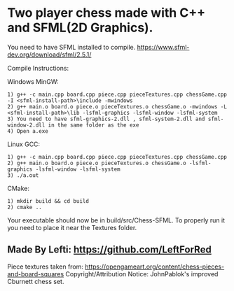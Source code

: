 # **Two player chess made with C++ and SFML(2D Graphics).**


You need to have SFML installed to compile.
https://www.sfml-dev.org/download/sfml/2.5.1/

Compile Instructions:

Windows MinGW:
    
    1) g++ -c main.cpp board.cpp piece.cpp pieceTextures.cpp chessGame.cpp -I <sfml-install-path>\include -mwindows
    2) g++ main.o board.o piece.o pieceTextures.o chessGame.o -mwindows -L <sfml-install-path>\lib -lsfml-graphics -lsfml-window -lsfml-system
    3) You need to have sfml-graphics-2.dll , sfml-system-2.dll and sfml-window-2.dll in the same folder as the exe
    4) Open a.exe


Linux GCC:

    1) g++ -c main.cpp board.cpp piece.cpp pieceTextures.cpp chessGame.cpp
    2) g++ main.o board.o piece.o pieceTextures.o chessGame.o -lsfml-graphics -lsfml-window -lsfml-system
    3) ./a.out

CMake:

    1) mkdir build && cd build
    2) cmake ..
Your executable should now be in build/src/Chess-SFML. To properly run it you need to place it near the Textures folder.


## **Made By Lefti: https://github.com/LeftForRed**


Piece textures taken from: 
    https://opengameart.org/content/chess-pieces-and-board-squares
    Copyright/Attribution Notice: 
    JohnPablok's improved Cburnett chess set.
